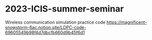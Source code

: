 # 2023-ICIS-summer-seminar
Wireless communication simulation practice code
https://magnificent-snowstorm-6ac.notion.site/LDPC-code-69605549b98f4d7dbcfb660d9b45f6d1
